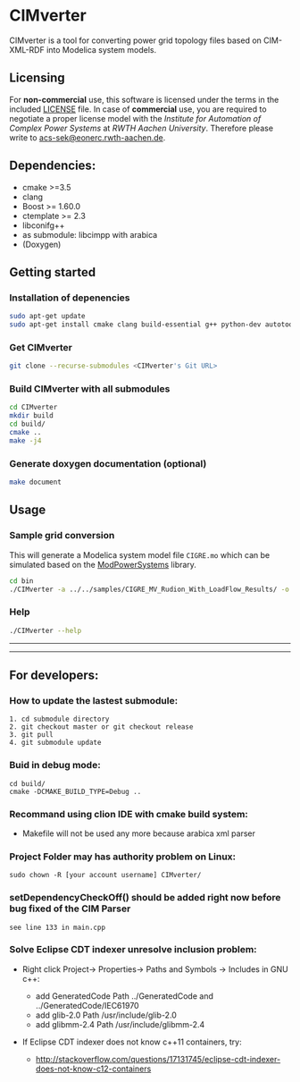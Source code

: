 # CIMverter
CIMverter is a tool for converting power grid topology files based on CIM-XML-RDF into Modelica system models.

## Licensing
For **non-commercial** use, this software is licensed under the terms in the included [LICENSE](LICENSE) file.
In case of **commercial** use, you are required to negotiate a proper license model with the *Institute for Automation of Complex Power Systems* at *RWTH Aachen University*. Therefore please write to [acs-sek@eonerc.rwth-aachen.de](mailto:acs-sek@eonerc.rwth-aachen.de).

## Dependencies:
* cmake >=3.5
* clang
* Boost >= 1.60.0
* ctemplate >= 2.3
* libconifg++
* as submodule: libcimpp with arabica
* (Doxygen)


## Getting started

### Installation of depenencies
```bash
sudo apt-get update
sudo apt-get install cmake clang build-essential g++ python-dev autotools-dev libicu-dev build-essential libbz2-dev libboost-all-dev libctemplate-dev doxygen graphviz libconfig++-dev
```
### Get CIMverter
```bash
git clone --recurse-submodules <CIMverter's Git URL>
```

### Build CIMverter with all submodules
```bash
cd CIMverter
mkdir build
cd build/
cmake ..
make -j4
```

### Generate doxygen documentation (optional)
```bash
make document
```


## Usage

### Sample grid conversion
This will generate a Modelica system model file `CIGRE.mo` which can be simulated based on the [ModPowerSystems](https://git.rwth-aachen.de/acs/public/simulation/modpowersystems) library.
```bash
cd bin
./CIMverter -a ../../samples/CIGRE_MV_Rudion_With_LoadFlow_Results/ -o CIGRE
```

### Help
```bash
./CIMverter --help
``` 

***

***
## For developers:

### How to update the lastest submodule:

    1. cd submodule directory
    2. git checkout master or git checkout release
    3. git pull
    4. git submodule update

### Buid in debug mode:

    cd build/
    cmake -DCMAKE_BUILD_TYPE=Debug ..

### Recommand using clion IDE with cmake build system:

* Makefile will not be used any more because arabica xml parser

### Project Folder may has authority problem on Linux:

    sudo chown -R [your account username] CIMverter/
    
### setDependencyCheckOff() should be added right now before bug fixed of the CIM Parser
    see line 133 in main.cpp
    
### Solve Eclipse CDT indexer unresolve inclusion problem:

* Right click Project-> Properties-> Paths and Symbols -> Includes in GNU c++:

  * add GeneratedCode Path ../GeneratedCode and ../GeneratedCode/IEC61970
  * add glib-2.0 Path /usr/include/glib-2.0
  * add glibmm-2.4 Path /usr/include/glibmm-2.4

* If Eclipse CDT indexer does not know c++11 containers, try:
  * http://stackoverflow.com/questions/17131745/eclipse-cdt-indexer-does-not-know-c12-containers
